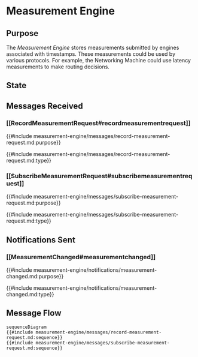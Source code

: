 <div class="engine">

# Measurement Engine

## Purpose

<!-- --8<-- [start:purpose] -->
The *Measurement Engine* stores measurements submitted by engines associated with timestamps.
These measurements could be used by various protocols. 
For example, the Networking Machine could use latency measurements to make routing decisions. 
<!-- --8<-- [end:purpose] -->

## State


## Messages Received

### [[RecordMeasurementRequest#recordmeasurementrequest]]

{{#include measurement-engine/messages/record-measurement-request.md:purpose}}

{{#include measurement-engine/messages/record-measurement-request.md:type}}

### [[SubscribeMeasurementRequest#subscribemeasurementrequest]]

{{#include measurement-engine/messages/subscribe-measurement-request.md:purpose}}

{{#include measurement-engine/messages/subscribe-measurement-request.md:type}}


## Notifications Sent

### [[MeasurementChanged#measurementchanged]]

{{#include measurement-engine/notifications/measurement-changed.md:purpose}}

{{#include measurement-engine/notifications/measurement-changed.md:type}}


## Message Flow


 <!-- --8<-- [start:messages] -->
 ```mermaid
 sequenceDiagram
 {{#include measurement-engine/messages/record-measurement-request.md:sequence}}
 {{#include measurement-engine/messages/subscribe-measurement-request.md:sequence}}
 ```
 <!-- --8<-- [end:messages] -->

</div>

